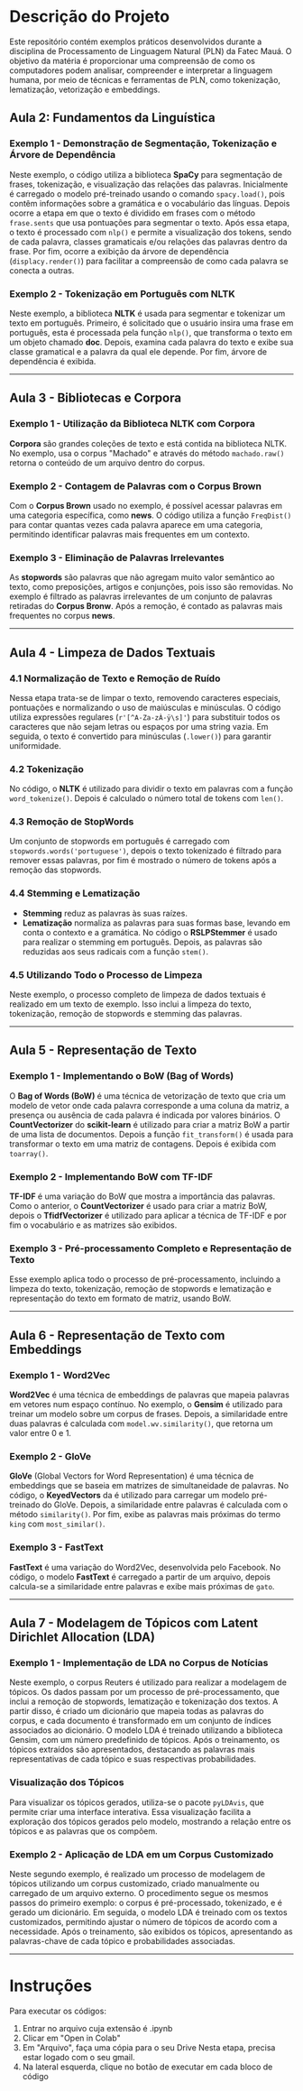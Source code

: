 # Descrição do Projeto
Este repositório contém exemplos práticos desenvolvidos durante a disciplina de Processamento de Linguagem Natural (PLN) da Fatec Mauá. O objetivo da matéria é proporcionar uma compreensão de como os computadores podem analisar, compreender e interpretar a linguagem humana, por meio de técnicas e ferramentas de PLN, como tokenização, lematização, vetorização e embeddings.

## Aula 2: Fundamentos da Linguística

### Exemplo 1 - Demonstração de Segmentação, Tokenização e Árvore de Dependência
Neste exemplo, o código utiliza a biblioteca **SpaCy** para segmentação de frases, tokenização, e visualização das relações das palavras. Inicialmente é carregado o modelo pré-treinado usando o comando `spacy.load()`, pois contêm informações sobre a gramática e o vocabulário das línguas. Depois ocorre a etapa em que o texto é dividido em frases com o método `frase.sents` que usa pontuações para segmentar o texto. Após essa etapa, o texto é processado com `nlp()` e permite a visualização dos tokens, sendo de cada palavra, classes gramaticais e/ou relações das palavras dentro da frase. Por fim, ocorre a exibição da árvore de dependência (`displacy.render()`) para facilitar a compreensão de como cada palavra se conecta a outras. 

### Exemplo 2 - Tokenização em Português com NLTK
Neste exemplo, a biblioteca **NLTK** é usada para segmentar e tokenizar um texto em português. Primeiro, é solicitado que o usuário insira uma frase em português, esta é processada pela função `nlp()`, que transforma o texto em um objeto chamado **doc**. Depois, examina cada palavra do texto e exibe sua classe gramatical e a palavra da qual ele depende. Por fim, árvore de dependência é exibida.

---

## Aula 3 - Bibliotecas e Corpora

### Exemplo 1 - Utilização da Biblioteca NLTK com Corpora
**Corpora** são grandes coleções de texto e está contida na biblioteca NLTK. No exemplo, usa o corpus "Machado" e através do método `machado.raw()` retorna o conteúdo de um arquivo dentro do corpus.

### Exemplo 2 - Contagem de Palavras com o Corpus Brown
Com o **Corpus Brown** usado no exemplo, é possível acessar palavras em uma categoria específica, como **news**. O código utiliza a função `FreqDist()` para contar quantas vezes cada palavra aparece em uma categoria, permitindo identificar palavras mais frequentes em um contexto.

### Exemplo 3 - Eliminação de Palavras Irrelevantes
As **stopwords** são palavras que não agregam muito valor semântico ao texto, como preposições, artigos e conjunções, pois isso são removidas. No exemplo é filtrado as palavras irrelevantes de um conjunto de palavras retiradas do **Corpus Bronw**. Após a remoção, é contado as palavras mais frequentes no corpus **news**.

---

## Aula 4 - Limpeza de Dados Textuais

### 4.1 Normalização de Texto e Remoção de Ruído
Nessa etapa trata-se de limpar o texto, removendo caracteres especiais, pontuações e normalizando o uso de maiúsculas e minúsculas. O código utiliza expressões regulares (`r'[^A-Za-zÀ-ÿ\s]'`) para substituir todos os caracteres que não sejam letras ou espaços por uma string vazia. Em seguida, o texto é convertido para minúsculas (`.lower()`) para garantir uniformidade.
 
### 4.2 Tokenização
No código, o **NLTK** é utilizado para dividir o texto em palavras com a função `word_tokenize()`. Depois é calculado o número total de tokens com `len()`.

### 4.3 Remoção de StopWords
Um conjunto de stopwords em português é carregado com `stopwords.words('portuguese')`, depois o texto tokenizado é filtrado para remover essas palavras, por fim é mostrado o número de tokens após a remoção das stopwords.

### 4.4 Stemming e Lematização
- **Stemming** reduz as palavras às suas raízes.
- **Lematização** normaliza as palavras para suas formas base, levando em conta o contexto e a gramática.
No código o **RSLPStemmer** é usado para realizar o stemming em português. Depois, as palavras são reduzidas aos seus radicais com a função `stem()`.

### 4.5 Utilizando Todo o Processo de Limpeza
Neste exemplo, o processo completo de limpeza de dados textuais é realizado em um texto de exemplo. Isso inclui a limpeza do texto, tokenização, remoção de stopwords e stemming das palavras.

---

## Aula 5 - Representação de Texto

### Exemplo 1 - Implementando o BoW (Bag of Words)
O **Bag of Words (BoW)** é uma técnica de vetorização de texto que cria um modelo de vetor onde cada palavra corresponde a uma coluna da matriz, a presença ou ausência de cada palavra é indicada por valores binários. O **CountVectorizer** do **scikit-learn** é utilizado para criar a matriz BoW a partir de uma lista de documentos. Depois a função `fit_transform()` é usada para transformar o texto em uma matriz de contagens. Depois é exibida com `toarray()`.

### Exemplo 2 - Implementando BoW com TF-IDF
**TF-IDF** é uma variação do BoW que mostra a importância das palavras. Como o anterior, o **CountVectorizer** é usado para criar a matriz BoW, depois  o **TfidfVectorizer** é utilizado para aplicar a técnica de TF-IDF e por fim o vocabulário e as matrizes são exibidos.

### Exemplo 3 - Pré-processamento Completo e Representação de Texto
Esse exemplo aplica todo o processo de pré-processamento, incluindo a limpeza do texto, tokenização, remoção de stopwords e lematização e representação do texto em formato de matriz, usando BoW.

---

## Aula 6 - Representação de Texto com Embeddings

### Exemplo 1 - Word2Vec
**Word2Vec** é uma técnica de embeddings de palavras que mapeia palavras em vetores num espaço contínuo. No exemplo, o **Gensim** é utilizado para treinar um modelo sobre um corpus de frases. Depois, a similaridade entre duas palavras é calculada com `model.wv.similarity()`, que retorna um valor entre 0 e 1.

### Exemplo 2 - GloVe
**GloVe** (Global Vectors for Word Representation) é uma técnica de embeddings que se baseia em matrizes de simultaneidade de palavras.  No código, o **KeyedVectors** da é utilizado para carregar um modelo pré-treinado do GloVe. Depois, a similaridade entre palavras é calculada com o método `similarity()`. Por fim, exibe as palavras mais próximas do termo `king` com `most_similar()`.

### Exemplo 3 - FastText
**FastText** é uma variação do Word2Vec, desenvolvida pelo Facebook. No código, o modelo **FastText** é carregado a partir de um arquivo, depois calcula-se a similaridade entre palavras e exibe mais próximas de `gato`.

---

## Aula 7 - Modelagem de Tópicos com Latent Dirichlet Allocation (LDA)
### Exemplo 1 - Implementação de LDA no Corpus de Notícias
Neste exemplo, o corpus Reuters é utilizado para realizar a modelagem de tópicos. Os dados passam por um processo de pré-processamento, que inclui a remoção de stopwords, lematização e tokenização dos textos. A partir disso, é criado um dicionário que mapeia todas as palavras do corpus, e cada documento é transformado em um conjunto de índices associados ao dicionário. O modelo LDA é treinado utilizando a biblioteca Gensim, com um número predefinido de tópicos. Após o treinamento, os tópicos extraídos são apresentados, destacando as palavras mais representativas de cada tópico e suas respectivas probabilidades.

### Visualização dos Tópicos
Para visualizar os tópicos gerados, utiliza-se o pacote `pyLDAvis`, que permite criar uma interface interativa. Essa visualização facilita a exploração dos tópicos gerados pelo modelo, mostrando a relação entre os tópicos e as palavras que os compõem.

### Exemplo 2 - Aplicação de LDA em um Corpus Customizado
Neste segundo exemplo, é realizado um processo de modelagem de tópicos utilizando um corpus customizado, criado manualmente ou carregado de um arquivo externo. O procedimento segue os mesmos passos do primeiro exemplo: o corpus é pré-processado, tokenizado, e é gerado um dicionário. Em seguida, o modelo LDA é treinado com os textos customizados, permitindo ajustar o número de tópicos de acordo com a necessidade. Após o treinamento, são exibidos os tópicos, apresentando as palavras-chave de cada tópico e probabilidades associadas.

---

# Instruções
Para executar os códigos:
1. Entrar no arquivo cuja extensão é .ipynb
2. Clicar em "Open in Colab"
3. Em "Arquivo", faça uma cópia para o seu Drive
   Nesta etapa, precisa estar logado com o seu gmail.
4. Na lateral esquerda, clique no botão de executar em cada bloco de código
